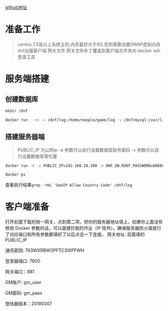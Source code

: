 
[github地址](https://github.com/1995chen/dnf)
# 准备工作
> centos 7.5及以上系统主机,内存最好大于8G,否则需要设置SWAP虚拟内存
> dnf台服客户端
> 网关文件
> 网关文件补丁覆盖到客户端文件夹内
> docker
> ssh登录工具
> 
# 服务端搭建
## 创建数据库
```bash
mkdir /dnf

docker run --rm -v /dnf/log:/home/neople/game/log -v /dnf/mysql:/var/lib/mysql -v /dnf/data:/data 1995chen/dnf:stable /bin/bash /home/template/init/init.sh
```

## 搭建服务器端
>  PUBLIC_IP 为公网ip
>  -e 参数可以自行设置数据库账号密码
> -v 参数可以自行设置数据库等位置
```bash
docker run -d -e PUBLIC_IP=192.168.28.200 -e DNF_DB_ROOT_PASSWORD=88888888 -e GM_ACCOUNT=gmuser -e GM_PASSWORD=gmpass -v /data/log:/home/neople/game/log -v /data/mysql:/var/lib/mysql -v /data/data:/data -p 3000:3306/tcp -p 7600:7600/tcp -p 881:881/tcp -p 20303:20303/tcp -p 20303:20303/udp -p 20403:20403/tcp -p 20403:20403/udp -p 40403:40403/tcp -p 40403:40403/udp -p 7000:7000/tcp -p 7000:7000/udp -p 7001:7001/tcp -p 7001:7001/udp -p 7200:7200/tcp -p 7200:7200/udp -p 10011:10011/tcp -p 31100:31100/tcp -p 30303:30303/tcp -p 30303:30303/udp -p 30403:30403/tcp -p 30403:30403/udp -p 10052:10052/tcp -p 20011:20011/tcp -p 20203:20203/tcp -p 20203:20203/udp -p 30703:30703/udp -p 11011:11011/udp -p 2311-2313:2311-2313/udp -p 30503:30503/udp -p 11052:11052/udp --cpus=1 --memory=8g --memory-swap=-1 --shm-size=8g --name=dnf 1995chen/dnf:centos6-2.0.2

docker ps
```
查看执行结果`grep -rHi 'GeoIP Allow Country Code' /dnf/log`
# 客户端准备
打开前面下载的统一网关，点到第二项，把你的服务器地址填上，如果你上面没有修改 Docker 参数的话，可以直接抄我的作业（IP 除外）。确保服务器防火墙放行了对应端口和所有参数都填好了以后点击一下连接。
网关地址: 前面填的PUBLIC_IP

通讯密钥: 763WXRBW3PFTC3IXPFWH

登录器端口: 7600

网关端口：881

GM账户: gm_user

GM密码: gm_pass

登陆器版本：20180307